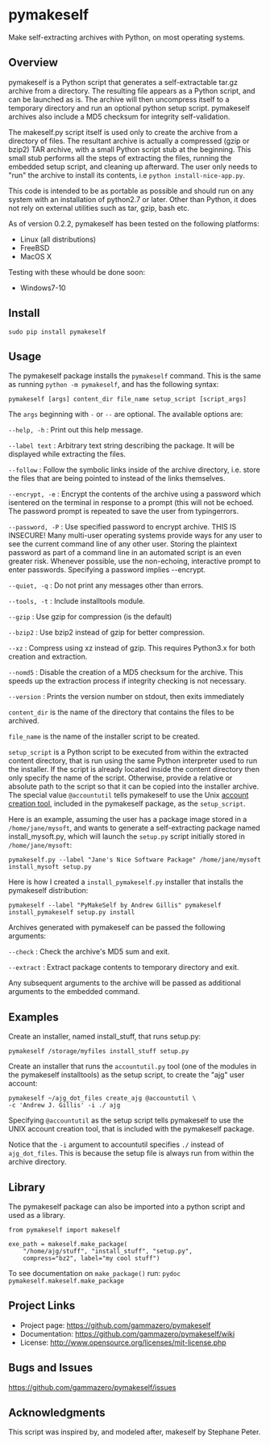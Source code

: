 # pymakeself

Make self-extracting archives with Python, on most operating systems.

## Overview

pymakeself is a Python script that generates a self-extractable tar.gz archive from a directory.  The resulting file appears as a Python script, and can be launched as is.  The archive will then uncompress itself to a temporary directory and run an optional python setup script.  pymakeself archives also include a MD5 checksum for integrity self-validation.

The makeself.py script itself is used only to create the archive from a directory of files.  The resultant archive is actually a compressed (gzip or bzip2) TAR archive, with a small Python script stub at the beginning.  This small stub performs all the steps of extracting the files, running the embedded setup script, and cleaning up afterward.  The user only needs to "run" the archive to install its contents, i.e `python install-nice-app.py`.

This code is intended to be as portable as possible and should run on any system with an installation of python2.7 or later.  Other than Python, it does not rely on external utilities such as tar, gzip, bash etc.

As of version 0.2.2, pymakeself has been tested on the following platforms:

- Linux (all distributions)
- FreeBSD
- MacOS X

Testing with these whould be done soon:

- Windows7-10

## Install

```
sudo pip install pymakeself
```

## Usage

The pymakeself package installs the `pymakeself` command.  This is the same as running `python -m pymakeself`, and has the following syntax:

```
pymakeself [args] content_dir file_name setup_script [script_args]
```
The `args` beginning with `-` or `--` are optional.  The available options are:

`--help, -h` : Print out this help message.

`--label text` : Arbitrary text string describing the package. It will be displayed while extracting the files. 

`--follow` : Follow the symbolic links inside of the archive directory, i.e. store the files that are being pointed to instead of the links themselves.

`--encrypt, -e` :  Encrypt the contents of the archive using a password which isentered on the terminal in response to a prompt (this will not be echoed. The password prompt is repeated to save the user from typingerrors.

`--password, -P` : Use specified password to encrypt archive. THIS IS INSECURE! Many multi-user operating systems provide ways for any user to see the current command line of any other user. Storing the plaintext password as part of a command line in an automated script is an even greater risk. Whenever possible, use the non-echoing, interactive prompt to enter passwords. Specifying a password implies --encrypt.

`--quiet, -q` : Do not print any messages other than errors.

`--tools, -t`  : Include installtools module.

`--gzip` : Use gzip for compression (is the default)

`--bzip2` : Use bzip2 instead of gzip for better compression.

`--xz` : Compress using xz instead of gzip.  This requires Python3.x for both creation and extraction.

`--nomd5` : Disable the creation of a MD5 checksum for the archive.  This speeds up the extraction process if integrity checking is not necessary.

`--version` : Prints the version number on stdout, then exits immediately

`content_dir` is the name of the directory that contains the files to be archived.

`file_name` is the name of the installer script to be created.

`setup_script` is a Python script to be executed from within the extracted content directory, that is run using the same Python interpreter used to run the installer.  If the script is already located inside the content directory then only specify the name of the script.  Otherwise, provide a relative or absolute path to the script so that it can be copied into the installer archive.  The special value `@accountutil` tells pymakeself to use the Unix [account creation tool](https://github.com/gammazero/pymakeself/blob/master/pymakeself/installtools/accountutil.py), included in the pymakeself package, as the `setup_script`.

Here is an example, assuming the user has a package image stored in a `/home/jane/mysoft`, and wants to generate a self-extracting package named install_mysoft.py, which will launch the `setup.py` script initially stored in `/home/jane/mysoft`:
```
pymakeself.py --label "Jane's Nice Software Package" /home/jane/mysoft install_mysoft setup.py
```

Here is how I created a `install_pymakeself.py` installer that installs the pymakeself distribution:
```
pymakeself --label "PyMakeSelf by Andrew Gillis" pymakeself install_pymakeself setup.py install
```

Archives generated with pymakeself can be passed the following arguments:

`--check` : Check the archive's MD5 sum and exit.

`--extract` : Extract package contents to temporary directory and exit.

Any subsequent arguments to the archive will be passed as additional arguments to the embedded command.

## Examples

Create an installer, named install_stuff, that runs setup.py:

```
pymakeself /storage/myfiles install_stuff setup.py
```

Create an installer that runs the `accountutil.py` tool (one of the modules in the pymakeself installtools) as the setup script, to create the "ajg" user account:
```
pymakeself ~/ajg_dot_files create_ajg @accountutil \
-c 'Andrew J. Gillis' -i ./ ajg
```
Specifying `@accountutil` as the setup script tells pymakeself to use the UNIX account creation tool, that is included with the pymakeself package.

Notice that the `-i` argument to accountutil specifies `./` instead of `ajg_dot_files`.  This is because the setup file is always run from within the archive directory.

## Library

The pymakeself package can also be imported into a python script and used as a library.

```
from pymakeself import makeself

exe_path = makeself.make_package(
    "/home/ajg/stuff", "install_stuff", "setup.py",
    compress="bz2", label="my cool stuff")

```

To see documentation on `make_package()` run: `pydoc pymakeself.makeself.make_package`

## Project Links

- Project page: <https://github.com/gammazero/pymakeself>
- Documentation: <https://github.com/gammazero/pymakeself/wiki>
- License: <http://www.opensource.org/licenses/mit-license.php>

## Bugs and Issues

<https://github.com/gammazero/pymakeself/issues>

## Acknowledgments

This script was inspired by, and modeled after, makeself by Stephane Peter.
